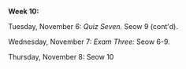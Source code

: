 **Week 10:**

Tuesday, November 6: *Quiz Seven.* Seow 9 (cont'd).

Wednesday, November 7: *Exam Three:* Seow 6-9.

Thursday, November 8: Seow 10